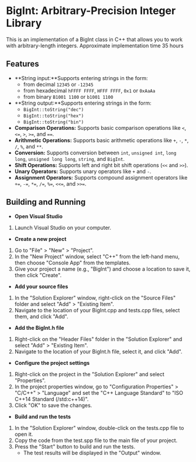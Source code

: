 # BigInt: Arbitrary-Precision Integer Library

This is an implementation of a BigInt class in C++ that allows you to work with arbitrary-length integers.
Approximate implementation time 35 hours

## Features

- **String input:**Supports entering strings in the form:
  - from decimal `12345` or `-12345`
  - from hexadecimal `hFFFF FFFF`, `HFFF FFFF`, `0x1` or `0xAaAa`
  - from binary `B1001 1100` or `b1001 1100`
- **String output:**Supports entering strings in the form:
  - `BigInt::toString("dec")`
  - `BigInt::toString("hex")`
  - `BigInt::toString("bin")`
- **Comparison Operations:** Supports basic comparison operations like `<`, `<=`, `>`, `>=`, and `==`.
- **Arithmetic Operations:** Supports basic arithmetic operations like `+`, `-`, `*`, `/`, `%`, and `**`.
- **Conversion:** Supports conversion between `int`, `unsigned int`, `long long`, `unsigned long long`, `string`, and `BigInt`.
- **Shift Operations:** Supports left and right bit shift operations (`<<` and `>>`).
- **Unary Operators:** Supports unary operators like `+` and `-`.
- **Assignment Operators:** Supports compound assignment operators like `+=`, `-=`, `*=`, `/=`, `%=`, `<<=`, and `>>=`.

## Building and Running

- **Open Visual Studio**

1. Launch Visual Studio on your computer.

- **Create a new project**

1. Go to "File" > "New" > "Project".
2. In the "New Project" window, select "C++" from the left-hand menu, then choose "Console App" from the templates.
3. Give your project a name (e.g., "BigInt") and choose a location to save it, then click "Create".

- **Add your source files**

1. In the "Solution Explorer" window, right-click on the "Source Files" folder and select "Add" > "Existing Item".
2. Navigate to the location of your BigInt.cpp and tests.cpp files, select them, and click "Add".

- **Add the BigInt.h file**

1. Right-click on the "Header Files" folder in the "Solution Explorer" and select "Add" > "Existing Item".
2. Navigate to the location of your BigInt.h file, select it, and click "Add".

- **Configure the project settings**

1. Right-click on the project in the "Solution Explorer" and select "Properties".
2. In the project properties window, go to "Configuration Properties" > "C/C++" > "Language" and set the "C++ Language Standard" to "ISO C++14 Standard (/std:c++14)".
3. Click "OK" to save the changes.

- **Build and run the tests**

1. In the "Solution Explorer" window, double-click on the tests.cpp file to open it.
2. Copy the code from the test.spp file to the main file of your project.
3. Press the "Start" button to build and run the tests.
   - The test results will be displayed in the "Output" window.

